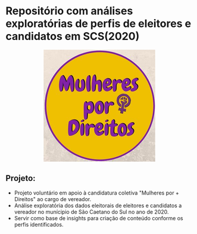 # Repositório com análises exploratórias de perfis de eleitores e candidatos em SCS(2020)


<p align="center">
  <img src="Mulheres-por-mais-direitos.png" >
</p>

## Projeto: 
- Projeto voluntário em apoio à candidatura coletiva "Mulheres por + Direitos" ao cargo de vereador.
- Análise exploratória dos dados eleitorais de eleitores e candidatos a vereador no munícipio de São Caetano do Sul no ano de 2020.
- Servir como base de insights para criação de conteúdo conforme os perfis identificados.
